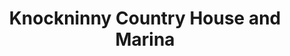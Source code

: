 ---
title: "Knockninny Country House and Marina"
address: "Knockninny Quay, Derrylin, Enniskillen, Co. Fermanagh BT92 9JU"
tel: "028 6774 8590"
county: "Fermanagh"
category: "Hotels"
type: "Content"
lat: "54.226963"
lng: "-7.57132"
---